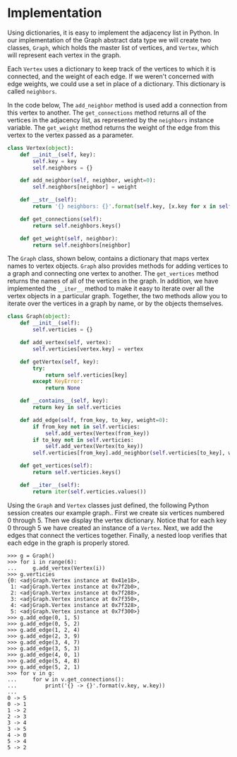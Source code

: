 Implementation
==============

Using dictionaries, it is easy to implement the adjacency list in
Python. In our implementation of the Graph abstract data type we will
create two classes, `Graph`, which holds the master list of vertices,
and `Vertex`, which will represent each vertex in the graph.

Each `Vertex` uses a dictionary to keep track of the vertices to which
it is connected, and the weight of each edge. If we weren't concerned
with edge weights, we could use a set in place of a dictionary. This
dictionary is called `neighbors`.

In the code below, The `add_neighbor` method is used add a connection
from this vertex to another. The `get_connections` method returns all of
the vertices in the adjacency list, as represented by the `neighbors`
instance variable. The `get_weight` method returns the weight of the
edge from this vertex to the vertex passed as a parameter.

```python
class Vertex(object):
    def __init__(self, key):
        self.key = key
        self.neighbors = {}

    def add_neighbor(self, neighbor, weight=0):
        self.neighbors[neighbor] = weight

    def __str__(self):
        return '{} neighbors: {}'.format(self.key, [x.key for x in self.neighbors])

    def get_connections(self):
        return self.neighbors.keys()

    def get_weight(self, neighbor):
        return self.neighbors[neighbor]
```

The `Graph` class, shown below, contains a dictionary that maps vertex
names to vertex objects. `Graph` also provides methods for adding
vertices to a graph and connecting one vertex to another. The
`get_vertices` method returns the names of all of the vertices in the
graph. In addition, we have implemented the `__iter__` method to make it
easy to iterate over all the vertex objects in a particular graph.
Together, the two methods allow you to iterate over the vertices in a
graph by name, or by the objects themselves.


```python
class Graph(object):
    def __init__(self):
        self.verticies = {}

    def add_vertex(self, vertex):
        self.verticies[vertex.key] = vertex

    def getVertex(self, key):
        try:
            return self.verticies[key]
        except KeyError:
            return None

    def __contains__(self, key):
        return key in self.verticies

    def add_edge(self, from_key, to_key, weight=0):
        if from_key not in self.verticies:
            self.add_vertex(Vertex(from_key))
        if to_key not in self.verticies:
            self.add_vertex(Vertex(to_key))
        self.verticies[from_key].add_neighbor(self.verticies[to_key], weight)

    def get_vertices(self):
        return self.verticies.keys()

    def __iter__(self):
        return iter(self.verticies.values())
```

Using the `Graph` and `Vertex` classes just defined, the following
Python session creates our example graph.. First we create six vertices
numbered 0 through 5. Then we display the vertex dictionary. Notice that
for each key 0 through 5 we have created an instance of a `Vertex`.
Next, we add the edges that connect the vertices together. Finally, a
nested loop verifies that each edge in the graph is properly stored.

```
>>> g = Graph()
>>> for i in range(6):
...     g.add_vertex(Vertex(i))
>>> g.verticies
{0: <adjGraph.Vertex instance at 0x41e18>,
 1: <adjGraph.Vertex instance at 0x7f2b0>,
 2: <adjGraph.Vertex instance at 0x7f288>,
 3: <adjGraph.Vertex instance at 0x7f350>,
 4: <adjGraph.Vertex instance at 0x7f328>,
 5: <adjGraph.Vertex instance at 0x7f300>}
>>> g.add_edge(0, 1, 5)
>>> g.add_edge(0, 5, 2)
>>> g.add_edge(1, 2, 4)
>>> g.add_edge(2, 3, 9)
>>> g.add_edge(3, 4, 7)
>>> g.add_edge(3, 5, 3)
>>> g.add_edge(4, 0, 1)
>>> g.add_edge(5, 4, 8)
>>> g.add_edge(5, 2, 1)
>>> for v in g:
...     for w in v.get_connections():
...         print('{} -> {}'.format(v.key, w.key))
...
0 -> 5
0 -> 1
1 -> 2
2 -> 3
3 -> 4
3 -> 5
4 -> 0
5 -> 4
5 -> 2
```

